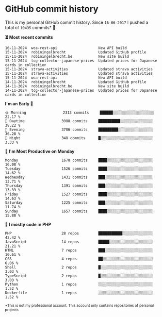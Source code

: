 # GitHub commit history
This is my personal GitHub commit history. Since <!--START_SECTION:first-commit-date-->`16-06-2017`<!--END_SECTION:first-commit-date--> I pushed a total of <!--START_SECTION:total-commit-count-->`10435`<!--END_SECTION:total-commit-count--> commits* 🎉.

<!--START_SECTION:most-recent-commits-->
**⏳ Most recent commits**
                                        
```text
16-11-2024  wca-rest-api                   New API build
15-11-2024  robiningelbrecht               Updated GitHub profile
15-11-2024  robiningelbrecht.be            New site build
15-11-2024  tcg-collector-japanese-prices  Updated prices for Japanese cards in collection
15-11-2024  strava-activities              Updated strava activities
15-11-2024  strava-activities              Updated strava activities
15-11-2024  wca-rest-api                   New API build
14-11-2024  robiningelbrecht               Updated GitHub profile
14-11-2024  robiningelbrecht.be            New site build
14-11-2024  tcg-collector-japanese-prices  Updated prices for Japanese cards in collection
```
<!--END_SECTION:most-recent-commits-->  

<!--START_SECTION:commits-per-day-time-->
**I&#039;m an Early 🐤**

```text
🌞 Morning                 2313 commits     ██████░░░░░░░░░░░░░░░░░░░   22.17 %
🌆 Daytime                 3988 commits     ██████████░░░░░░░░░░░░░░░   38.22 %
🌃 Evening                 3786 commits     █████████░░░░░░░░░░░░░░░░   36.28 %
🌙 Night                   348 commits      █░░░░░░░░░░░░░░░░░░░░░░░░   3.33 %
```
<!--END_SECTION:commits-per-day-time-->  

<!--START_SECTION:commits-per-weekday-->
**📅 I&#039;m Most Productive on Monday**

```text
Monday                    1678 commits     ████░░░░░░░░░░░░░░░░░░░░░   16.08 %
Tuesday                   1526 commits     ████░░░░░░░░░░░░░░░░░░░░░   14.62 %
Wednesday                 1431 commits     ███░░░░░░░░░░░░░░░░░░░░░░   13.71 %
Thursday                  1391 commits     ███░░░░░░░░░░░░░░░░░░░░░░   13.33 %
Friday                    1527 commits     ████░░░░░░░░░░░░░░░░░░░░░   14.63 %
Saturday                  1225 commits     ███░░░░░░░░░░░░░░░░░░░░░░   11.74 %
Sunday                    1657 commits     ████░░░░░░░░░░░░░░░░░░░░░   15.88 %
```
<!--END_SECTION:commits-per-weekday-->  

<!--START_SECTION:repos-per-language-->
**💬 I mostly code in PHP**

```text
PHP                       28 repos         ███████████░░░░░░░░░░░░░░   42.42 %
JavaScript                14 repos         █████░░░░░░░░░░░░░░░░░░░░   21.21 %
HTML                      7 repos          ███░░░░░░░░░░░░░░░░░░░░░░   10.61 %
CSS                       4 repos          ██░░░░░░░░░░░░░░░░░░░░░░░   6.06 %
Shell                     2 repos          █░░░░░░░░░░░░░░░░░░░░░░░░   3.03 %
TypeScript                2 repos          █░░░░░░░░░░░░░░░░░░░░░░░░   3.03 %
Python                    1 repos          ░░░░░░░░░░░░░░░░░░░░░░░░░   1.52 %
Dockerfile                1 repos          ░░░░░░░░░░░░░░░░░░░░░░░░░   1.52 %
```
<!--END_SECTION:repos-per-language-->  

<sub>*This is not my professional account. This account only contains repositories of personal projects</sub>
